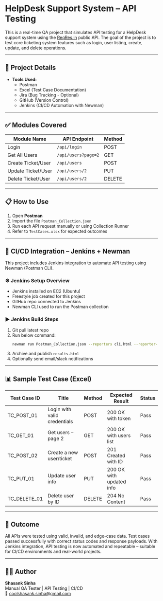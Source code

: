 # HelpDesk Support System – API Testing 

This is a real-time QA project that simulates API testing for a HelpDesk support system using the [ReqRes.in](https://reqres.in/) public API. The goal of the project is to test core ticketing system features such as login, user listing, create, update, and delete operations.

---

## 📌 Project Details

- **Tools Used:**  
  - Postman  
  - Excel (Test Case Documentation)  
  - Jira (Bug Tracking - Optional)  
  - GitHub (Version Control)  
  - Jenkins (CI/CD Automation with Newman)

---

## ✅ Modules Covered

| Module Name         | API Endpoint                         | Method |
|---------------------|--------------------------------------|--------|
| Login               | `/api/login`                         | POST   |
| Get All Users       | `/api/users?page=2`                  | GET    |
| Create Ticket/User  | `/api/users`                         | POST   |
| Update Ticket/User  | `/api/users/2`                       | PUT    |
| Delete Ticket/User  | `/api/users/2`                       | DELETE |

---

## 📋 How to Use

1. Open **Postman**
2. Import the file `Postman_Collection.json`
3. Run each API request manually or using Collection Runner
4. Refer to `TestCases.xlsx` for expected outcomes

---

## 🔁 CI/CD Integration – Jenkins + Newman

This project includes Jenkins integration to automate API testing using Newman (Postman CLI).

### ⚙️ Jenkins Setup Overview

- Jenkins installed on EC2 (Ubuntu)
- Freestyle job created for this project
- GitHub repo connected to Jenkins
- Newman CLI used to run the Postman collection

### ▶️ Jenkins Build Steps

1. Git pull latest repo
2. Run below command:
   ```bash
   newman run Postman_Collection.json --reporters cli,html --reporter-html-export results.html
   ```
3. Archive and publish `results.html`
4. Optionally send email/slack notifications

---

## 📊 Sample Test Case (Excel)

| Test Case ID | Title                             | Method | Expected Result             | Status |
|--------------|-----------------------------------|--------|-----------------------------|--------|
| TC_POST_01   | Login with valid credentials      | POST   | 200 OK with token           | Pass   |
| TC_GET_01    | Get users – page 2                | GET    | 200 OK with users list      | Pass   |
| TC_POST_02   | Create a new user/ticket          | POST   | 201 Created with ID         | Pass   |
| TC_PUT_01    | Update user info                  | PUT    | 200 OK with updated info    | Pass   |
| TC_DELETE_01 | Delete user by ID                 | DELETE | 204 No Content              | Pass   |

---

## 📢 Outcome

All APIs were tested using valid, invalid, and edge-case data. Test cases passed successfully with correct status codes and response payloads. With Jenkins integration, API testing is now automated and repeatable – suitable for CI/CD environments and real-world projects.

---

## 🙋‍♂️ Author

**Shasank Sinha**  
Manual QA Tester | API Testing | CI/CD  
📧 [coolshasank.sinha@gmail.com](mailto:coolshasank.sinha@gmail.com)

